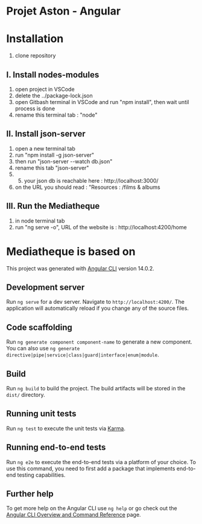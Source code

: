 # Projet Aston - Angular

# Installation

1. clone repository

## I. Install nodes-modules

1. open project in VSCode
2. delete the ../package-lock.json
3. open Gitbash terminal in VSCode and run "npm install", then wait until process is done
4. rename this terminal tab : "node"

## II. Install json-server
1. open a new terminal tab
2. run "npm install -g json-server"
3. then run "json-server --watch db.json"
4. rename this tab "json-server"
5. 5. your json db is reachable here : http://localhost:3000/
6. on the URL you should read : "Resources : /films & albums

## III. Run the Mediatheque 
1. in node terminal tab
2. run "ng serve -o", URL of the website is : http://localhost:4200/home

# Mediatheque is based on

This project was generated with [Angular CLI](https://github.com/angular/angular-cli) version 14.0.2.

## Development server

Run `ng serve` for a dev server. Navigate to `http://localhost:4200/`. The application will automatically reload if you change any of the source files.

## Code scaffolding

Run `ng generate component component-name` to generate a new component. You can also use `ng generate directive|pipe|service|class|guard|interface|enum|module`.

## Build

Run `ng build` to build the project. The build artifacts will be stored in the `dist/` directory.

## Running unit tests

Run `ng test` to execute the unit tests via [Karma](https://karma-runner.github.io).

## Running end-to-end tests

Run `ng e2e` to execute the end-to-end tests via a platform of your choice. To use this command, you need to first add a package that implements end-to-end testing capabilities.

## Further help

To get more help on the Angular CLI use `ng help` or go check out the [Angular CLI Overview and Command Reference](https://angular.io/cli) page.

